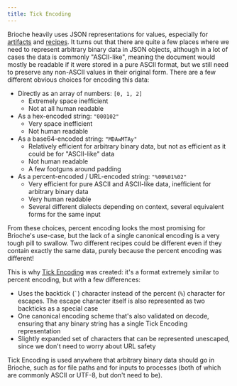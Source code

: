 ```yaml
---
title: Tick Encoding
---
```


Brioche heavily uses JSON representations for values, especially for [artifacts](./artifacts) and [recipes](./recipes). It turns out that there are quite a few places where we need to represent arbitrary binary data in JSON objects, although in a lot of cases the data is commonly "ASCII-like", meaning the document would mostly be readable if it were stored in a pure ASCII format, but we still need to preserve any non-ASCII values in their original form. There are a few different obvious choices for encoding this data:

- Directly as an array of numbers: `[0, 1, 2]`
  - Extremely space inefficient
  - Not at all human readable
- As a hex-encoded string: `"000102"`
  - Very space inefficient
  - Not human readable
- As a base64-encoded string: `"MDAwMTAy"`
  - Relatively efficient for arbitrary binary data, but not as efficient as it could be for "ASCII-like" data
  - Not human readable
  - A few footguns around padding
- As a percent-encoded / URL-encoded string: `"%00%01%02"`
  - Very efficient for pure ASCII and ASCII-like data, inefficient for arbitrary binary data
  - Very human readable
  - Several different dialects depending on context, several equivalent forms for the same input

From these choices, percent encoding looks the most promising for Brioche's use-case, but the lack of a single canonical encoding is a very tough pill to swallow. Two different recipes could be different even if they contain exactly the same data, purely because the percent encoding was different!

This is why [Tick Encoding](https://crates.io/crates/tick-encoding) was created: it's a format extremely similar to percent encoding, but with a few differences:

- Uses the backtick (<code>\`</code>) character instead of the percent (`%`) character for escapes. The escape character itself is also represented as two backticks as a special case
- One canonical encoding scheme that's also validated on decode, ensuring that any binary string has a single Tick Encoding representation
- Slightly expanded set of characters that can be represented unescaped, since we don't need to worry about URL safety

Tick Encoding is used anywhere that arbitrary binary data should go in Brioche, such as for file paths and for inputs to processes (both of which are commonly ASCII or UTF-8, but don't need to be).

